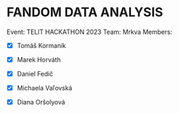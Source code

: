 # FANDOM DATA ANALYSIS

Event: TELIT HACKATHON 2023
Team: Mrkva
Members:
- [x] Tomáš Kormaník
- [x] Marek Horváth
- [x] Daniel Fedič
- [x] Michaela Vaľovská
- [x] Diana Oršolyová

